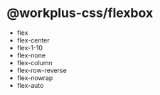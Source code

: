 # @workplus-css/flexbox

* flex
* flex-center
* flex-1-10
* flex-none
* flex-column
* flex-row-reverse
* flex-nowrap
* flex-auto
